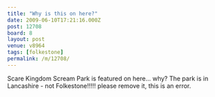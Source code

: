 ```yaml
---
title: "Why is this on here?"
date: 2009-06-10T17:21:16.000Z
post: 12708
board: 8
layout: post
venue: v8964
tags: [folkestone]
permalink: /m/12708/
---
```

Scare Kingdom Scream Park is featured on here... why?  The park is in Lancashire - not Folkestone!!!!! please remove it, this is an error.
